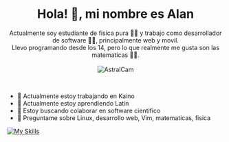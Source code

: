 <h1 align="center">Hola! 👋, mi nombre es Alan</h1>
<p align="center">
Actualmente soy estudiante de fisica pura 👨‍🔬 y trabajo como desarrollador de software 👨‍💻, principalmente web y movil.<br />Llevo programando desde los 14, pero lo que realmente me gusta son las matematicas 🧙‍♂️.<br />
  <br />
   <img src="https://komarev.com/ghpvc/?username=AstralCam&label=visitas&color=0e75b6&style=flat" alt="AstralCam" />

</p>
<br />

- 🔭 Actualmente estoy trabajando en Kaino
- 🌱 Actualmente estoy aprendiendo Latín
- 👯 Estoy buscando colaborar en software cientifico
- 💬 Preguntame sobre Linux, desarrollo web, Vim, matematicas, fisica

[![My Skills](https://skillicons.dev/icons?i=js,html,css,apollo,bash,c,docker,express,firebase,git,github,graphql,linux,mysql,nestjs,netlify,nextjs,nodejs,php,prisma,py,r,react,sass,sqlite,tailwind,ts,vim,vercel,postgres,latex,flask,electron)](https://skillicons.dev)

<!--
**AstralCam/AstralCam** is a ✨ _special_ ✨ repository because its `README.md` (this file) appears on your GitHub profile.

Here are some ideas to get you started:

- 🔭 I’m currently working on ...
- 🌱 I’m currently learning ...
- 👯 I’m looking to collaborate on ...
- 🤔 I’m looking for help with ...
- 💬 Ask me about ...
- 📫 How to reach me: ...
- 😄 Pronouns: ...
- ⚡ Fun fact: ...
-->
